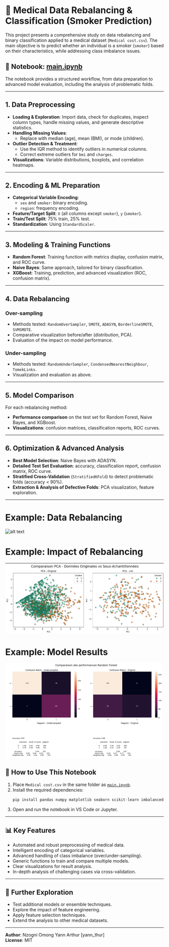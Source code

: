 # 🏥 Medical Data Rebalancing & Classification (Smoker Prediction)

This project presents a comprehensive study on data rebalancing and binary classification applied to a medical dataset (`Medical cost.csv`). The main objective is to predict whether an individual is a smoker (`smoker`) based on their characteristics, while addressing class imbalance issues.

## 📓 Notebook: [main.ipynb](main.ipynb)

The notebook provides a structured workflow, from data preparation to advanced model evaluation, including the analysis of problematic folds.

---

## 1. **Data Preprocessing**

- **Loading & Exploration**: Import data, check for duplicates, inspect column types, handle missing values, and generate descriptive statistics.
- **Handling Missing Values**:
  - Replace with median (age), mean (BMI), or mode (children).
- **Outlier Detection & Treatment**:
  - Use the IQR method to identify outliers in numerical columns.
  - Correct extreme outliers for `bmi` and `charges`.
- **Visualizations**: Variable distributions, boxplots, and correlation heatmaps.

---

## 2. **Encoding & ML Preparation**

- **Categorical Variable Encoding**:
  - `sex` and `smoker`: binary encoding.
  - `region`: frequency encoding.
- **Feature/Target Split**: `X` (all columns except `smoker`), `y` (`smoker`).
- **Train/Test Split**: 75% train, 25% test.
- **Standardization**: Using `StandardScaler`.

---

## 3. **Modeling & Training Functions**

- **Random Forest**: Training function with metrics display, confusion matrix, and ROC curve.
- **Naive Bayes**: Same approach, tailored for binary classification.
- **XGBoost**: Training, prediction, and advanced visualization (ROC, confusion matrix).

---

## 4. **Data Rebalancing**

### **Over-sampling**
- Methods tested: `RandomOverSampler`, `SMOTE`, `ADASYN`, `BorderlineSMOTE`, `SVMSMOTE`.
- Comparative visualization before/after (distribution, PCA).
- Evaluation of the impact on model performance.

### **Under-sampling**
- Methods tested: `RandomUnderSampler`, `CondensedNearestNeighbour`, `TomekLinks`.
- Visualization and evaluation as above.

---

## 5. **Model Comparison**

For each rebalancing method:
- **Performance comparison** on the test set for Random Forest, Naive Bayes, and XGBoost.
- **Visualizations**: confusion matrices, classification reports, ROC curves.

---

## 6. **Optimization & Advanced Analysis**

- **Best Model Selection**: Naive Bayes with ADASYN.
- **Detailed Test Set Evaluation**: accuracy, classification report, confusion matrix, ROC curve.
- **Stratified Cross-Validation** (`StratifiedKFold`) to detect problematic folds (accuracy < 90%).
- **Extraction & Analysis of Defective Folds**: PCA visualization, feature exploration.

---

# Example: Data Rebalancing

![alt text](<Capture d’écran du 2025-05-18 10-39-51-1.png>)

# Example: Impact of Rebalancing

![alt text](<Capture d’écran du 2025-05-18 10-42-46.png>)

# Example: Model Results

![alt text](<Capture d’écran du 2025-05-18 10-44-16.png>)

## 🚀 **How to Use This Notebook**

1. Place `Medical cost.csv` in the same folder as [`main.ipynb`](main.ipynb).
2. Install the required dependencies:
   ```bash
   pip install pandas numpy matplotlib seaborn scikit-learn imbalanced-learn xgboost
   ```
3. Open and run the notebook in VS Code or Jupyter.

---

## 📊 **Key Features**

- Automated and robust preprocessing of medical data.
- Intelligent encoding of categorical variables.
- Advanced handling of class imbalance (over/under-sampling).
- Generic functions to train and compare multiple models.
- Clear visualizations for result analysis.
- In-depth analysis of challenging cases via cross-validation.

---

## 🤔 **Further Exploration**

- Test additional models or ensemble techniques.
- Explore the impact of feature engineering.
- Apply feature selection techniques.
- Extend the analysis to other medical datasets.

---

**Author**: Nzogni Omong Yann Arthur [yann_thur]  
**License**: MIT
